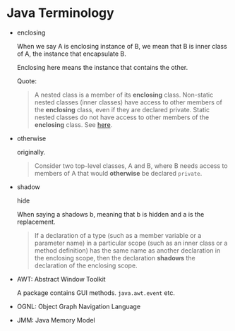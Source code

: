 # Java Terminology

- enclosing

    When we say A is enclosing instance of B, we mean that B is inner class of A,
    the instance that encapsulate B.

    Enclosing here means the instance that contains the other.

    Quote:

    > A nested class is a member of its **enclosing** class.
    > Non-static nested classes (inner classes) have access to other members of the **enclosing** class, even if they are declared private.
    > Static nested classes do not have access to other members of the **enclosing** class.
    > See [here](./Nested-Classes.md).

- otherwise

    originally.

    > Consider two top-level classes, A and B, where B needs access to members of A that would **otherwise** be declared `private`.

- shadow

    hide

    When saying a shadows b, meaning that b is hidden and a is the replacement.

    > If a declaration of a type (such as a member variable or a parameter name) in a particular scope (such as an inner class or a method definition) has the same name as another declaration in the enclosing scope,
    > then the declaration **shadows** the declaration of the enclosing scope.

- AWT: Abstract Window Toolkit

    A package contains GUI methods.
    `java.awt.event` etc.

- OGNL: Object Graph Navigation Language
- JMM: Java Memory Model
